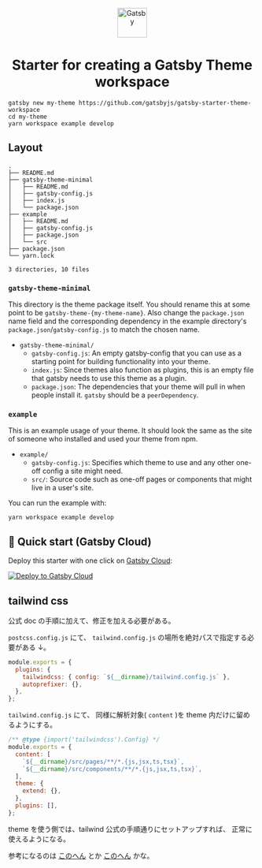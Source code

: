 <p align="center">
  <a href="https://www.gatsbyjs.com">
    <img alt="Gatsby" src="https://www.gatsbyjs.com/Gatsby-Monogram.svg" width="60" />
  </a>
</p>
<h1 align="center">
  Starter for creating a Gatsby Theme workspace
</h1>

```shell
gatsby new my-theme https://github.com/gatsbyjs/gatsby-starter-theme-workspace
cd my-theme
yarn workspace example develop
```

## Layout

```text
.
├── README.md
├── gatsby-theme-minimal
│   ├── README.md
│   ├── gatsby-config.js
│   ├── index.js
│   └── package.json
├── example
│   ├── README.md
│   ├── gatsby-config.js
│   ├── package.json
│   └── src
├── package.json
└── yarn.lock

3 directories, 10 files
```

### `gatsby-theme-minimal`

This directory is the theme package itself. You should rename this at
some point to be `gatsby-theme-{my-theme-name}`. Also change the
`package.json` name field and the corresponding dependency in the
example directory's `package.json`/`gatsby-config.js` to match the chosen name.

- `gatsby-theme-minimal/`
  - `gatsby-config.js`: An empty gatsby-config that you can use as a starting point for building functionality into your theme.
  - `index.js`: Since themes also function as plugins, this is an empty file that
    gatsby needs to use this theme as a plugin.
  - `package.json`: The dependencies that your theme will pull in when people install it. `gatsby` should be a `peerDependency`.

### `example`

This is an example usage of your theme. It should look the same as the
site of someone who installed and used your theme from npm.

- `example/`
  - `gatsby-config.js`: Specifies which theme to use and any other one-off config a site might need.
  - `src/`: Source code such as one-off pages or components that might live in
    a user's site.

You can run the example with:

```shell
yarn workspace example develop
```

## 🚀 Quick start (Gatsby Cloud)

Deploy this starter with one click on [Gatsby Cloud](https://www.gatsbyjs.com/cloud/):

[<img src="https://www.gatsbyjs.com/deploynow.svg" alt="Deploy to Gatsby Cloud">](https://www.gatsbyjs.com/dashboard/deploynow?url=https://github.com/gatsbyjs/gatsby-starter-theme-workspace)

## tailwind css

公式 doc の手順に加えて、修正を加える必要がある。

`postcss.config.js` にて、
`tailwind.config.js` の場所を絶対パスで指定する必要がある ↓。

```js
module.exports = {
  plugins: {
    tailwindcss: { config: `${__dirname}/tailwind.config.js` },
    autoprefixer: {},
  },
};
```

`tailwind.config.js` にて、
同様に解析対象( `content` )を theme 内だけに留めるようにする。

```js
/** @type {import('tailwindcss').Config} */
module.exports = {
  content: [
    `${__dirname}/src/pages/**/*.{js,jsx,ts,tsx}`,
    `${__dirname}/src/components/**/*.{js,jsx,ts,tsx}`,
  ],
  theme: {
    extend: {},
  },
  plugins: [],
};
```

theme を使う側では、tailwind 公式の手順通りにセットアップすれば、
正常に使えるようになる。

参考になるのは
[このへん](https://github.com/tailwindlabs/tailwindcss.com/issues/1099)
とか
[このへん](https://github.com/gatsbyjs/gatsby/issues/19395)
かな。
